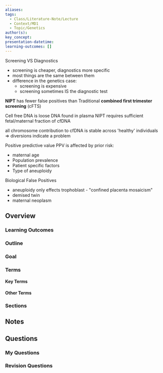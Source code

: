 ```yaml
---
aliases: 
tags:
  - Class/Literature-Note/Lecture
  - Context/MD1
  - Topic/Genetics
author(s): 
key_concept: 
presentation-datetime: 
learning-outcomes: []
---
```



Screening VS Diagnostics
- screening is cheaper, diagnostics more specific
- most things are the same between them
- difference in the genetics case:
	- screening is expensive
	- screening sometimes IS the diagnostic test

**NIPT** has fewer false positives than Traditional **combined first trimester screening** (cFTS)

Cell free DNA is loose DNA found in plasma
NIPT requires sufficient fetal/maternal fraction of cfDNA

all chromosome contribution to cfDNA is stable across 'healthy' individuals => diversions indicate a problem

Positive predictive value PPV is affected by prior risk:
- maternal age
- Population prevalence
- Patient specific factors
- Type of aneuploidy

Biological False Positives
- aneuploidy only effects trophoblast - "confined placenta mosaicism"
- demised twin
- maternal neoplasm

## Overview
### Learning Outcomes

### Outline

### Goal

### Terms
#### Key Terms

#### Other Terms

### Sections


## Notes


## Questions

### My Questions
### Revision Questions




